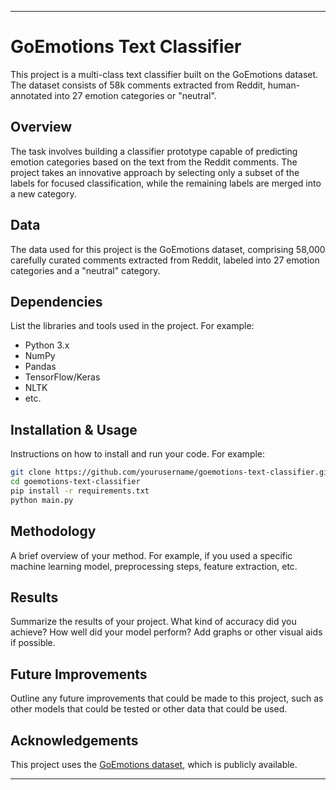 
---
# GoEmotions Text Classifier

This project is a multi-class text classifier built on the GoEmotions dataset. The dataset consists of 58k comments extracted from Reddit, human-annotated into 27 emotion categories or "neutral".

## Overview

The task involves building a classifier prototype capable of predicting emotion categories based on the text from the Reddit comments. The project takes an innovative approach by selecting only a subset of the labels for focused classification, while the remaining labels are merged into a new category.

## Data

The data used for this project is the GoEmotions dataset, comprising 58,000 carefully curated comments extracted from Reddit, labeled into 27 emotion categories and a "neutral" category.

## Dependencies

List the libraries and tools used in the project. For example:
* Python 3.x
* NumPy
* Pandas
* TensorFlow/Keras
* NLTK
* etc.

## Installation & Usage

Instructions on how to install and run your code. For example:

```sh
git clone https://github.com/yourusername/goemotions-text-classifier.git
cd goemotions-text-classifier
pip install -r requirements.txt
python main.py
```

## Methodology

A brief overview of your method. For example, if you used a specific machine learning model, preprocessing steps, feature extraction, etc. 

## Results

Summarize the results of your project. What kind of accuracy did you achieve? How well did your model perform? Add graphs or other visual aids if possible.

## Future Improvements

Outline any future improvements that could be made to this project, such as other models that could be tested or other data that could be used.

## Acknowledgements

This project uses the [GoEmotions dataset](link_to_dataset), which is publicly available.

---


